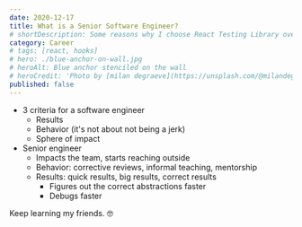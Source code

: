 ```yaml
---
date: 2020-12-17
title: What is a Senior Software Engineer?
# shortDescription: Some reasons why I choose React Testing Library over Enzyme for testing React components
category: Career
# tags: [react, hooks]
# hero: ./blue-anchor-on-wall.jpg
# heroAlt: Blue anchor stenciled on the wall
# heroCredit: 'Photo by [milan degraeve](https://unsplash.com/@milandegraeve)'
published: false
---
```


- 3 criteria for a software engineer
  - Results
  - Behavior (it's not about not being a jerk)
  - Sphere of impact
- Senior engineer
  - Impacts the team, starts reaching outside
  - Behavior: corrective reviews, informal teaching, mentorship
  - Results: quick results, big results, correct results
    - Figures out the correct abstractions faster
    - Debugs faster

Keep learning my friends. 🤓
